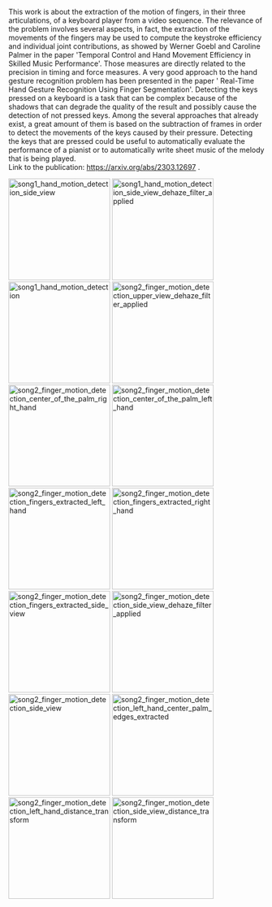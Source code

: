 This work is about the extraction of the motion of fingers, in their three articulations, of a keyboard player from a video sequence. The relevance of the problem involves several aspects, in fact, the extraction of the movements of the fingers may be used to compute the keystroke efficiency and individual joint contributions, as showed by Werner Goebl and Caroline Palmer in the paper 'Temporal Control and Hand Movement Efficiency in Skilled Music Performance'. Those measures are directly related to the precision in timing and force measures. A very good approach to the hand gesture recognition problem has been presented in the paper ' Real-Time Hand Gesture Recognition Using Finger Segmentation'. Detecting the keys pressed on a keyboard is a task that can be complex because of the shadows that can degrade the quality of the result and possibly cause the detection of not pressed keys. Among the several approaches that already exist, a great amount of them is based on the subtraction of frames in order to detect the movements of the keys caused by their pressure. Detecting the keys that are pressed could be useful to automatically evaluate the performance of a pianist or to automatically write sheet music of the melody that is being played.
<br>
Link to the publication: https://arxiv.org/abs/2303.12697 .
<br>

<img width="200" alt="song1_hand_motion_detection_side_view" src="https://github.com/user-attachments/assets/21a04e7e-d700-4372-8551-50bfc3ccc2cf">
<img width="200" alt="song1_hand_motion_detection_side_view_dehaze_filter_applied" src="https://github.com/user-attachments/assets/3a54ae62-2948-4fb0-a219-04392b7d4cb5">
<img width="200" alt="song1_hand_motion_detection" src="https://github.com/user-attachments/assets/7bf842b7-5890-4cdf-9e8c-043eddd7605b">
<img width="200" alt="song2_finger_motion_detection_upper_view_dehaze_filter_applied" src="https://github.com/user-attachments/assets/fb74cd88-2554-45ef-b2a8-b998553e6b93">
<img width="200" alt="song2_finger_motion_detection_center_of_the_palm_right_hand" src="https://github.com/user-attachments/assets/00e5e617-caac-4971-adfb-fef506531c26">
<img width="200" alt="song2_finger_motion_detection_center_of_the_palm_left_hand" src="https://github.com/user-attachments/assets/4e54fa17-736e-4b0c-b990-5c16ce539019">
<img width="200" alt="song2_finger_motion_detection_fingers_extracted_left_hand" src="https://github.com/user-attachments/assets/46da759c-0c23-4c32-b47d-8b8d6815d9f7">
<img width="200" alt="song2_finger_motion_detection_fingers_extracted_right_hand" src="https://github.com/user-attachments/assets/71632d25-4a1f-4b36-aee2-f9b0738ed6a8">
<img width="200" alt="song2_finger_motion_detection_fingers_extracted_side_view" src="https://github.com/user-attachments/assets/76c02825-9421-448c-b237-eb3ee6341ee7">
<img width="200" alt="song2_finger_motion_detection_side_view_dehaze_filter_applied" src="https://github.com/user-attachments/assets/40be8fa9-7747-433f-9c9e-6e06ccf23c0a">
<img width="200" alt="song2_finger_motion_detection_side_view" src="https://github.com/user-attachments/assets/ac87512e-2c5c-4869-b9b9-4d0719fae158">

<img width="200" alt="song2_finger_motion_detection_left_hand_center_palm_edges_extracted" src="https://github.com/user-attachments/assets/1d947cb9-7c66-4926-a1c3-65d76e0e9e0f">
<img width="200" alt="song2_finger_motion_detection_left_hand_distance_transform" src="https://github.com/user-attachments/assets/52347092-d5d3-4fc9-90ed-be706cc65432">
<img width="200" alt="song2_finger_motion_detection_side_view_distance_transform" src="https://github.com/user-attachments/assets/d0d05862-a63a-425e-9d4c-443faafdf91d">

